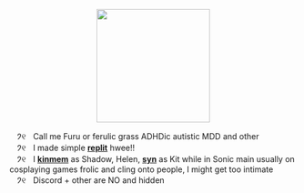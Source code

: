 <p align="center">
<img src="wip"<width="199" height="199">
</p>

ㅤ𑁘୧ㅤCall me Furu or ferulic grass ADHDic autistic MDD and other
\
ㅤ𑁘୧ㅤI made simple [**replit**](https://replit.com/@sebastiansis/twinkl) hwee!!
\
ㅤ𑁘୧ㅤI [**kinmem**](https://fkin.carrd.co/#two) as Shadow, Helen, [**syn**](https://fkin.carrd.co/#two) as Kit while in Sonic main usually on cosplaying games frolic and cling onto people, I might get too intimate
\
ㅤ𑁘୧ㅤDiscord + other are NO and hidden